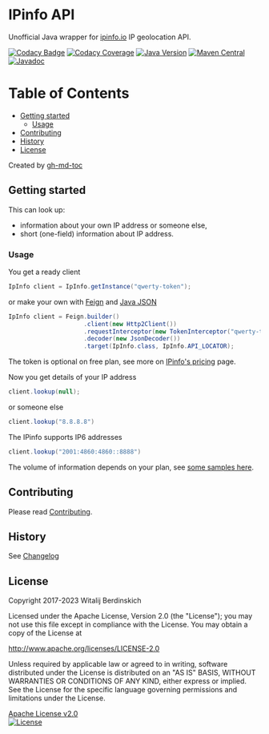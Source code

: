 # IPinfo API

Unofficial Java wrapper for [ipinfo.io][ipinfo] IP geolocation API.

[![Codacy Badge](https://app.codacy.com/project/badge/Grade/2d65fe469c2a4e0da28cc8995c91234b)](https://app.codacy.com/gl/bot-by/ipinfo-api/dashboard?utm_source=gl&utm_medium=referral&utm_content=&utm_campaign=Badge_grade)
[![Codacy Coverage](https://app.codacy.com/project/badge/Coverage/2d65fe469c2a4e0da28cc8995c91234b)](https://app.codacy.com/gl/bot-by/ipinfo-api/dashboard?utm_source=gl&utm_medium=referral&utm_content=&utm_campaign=Badge_coverage)
[![Java Version](https://img.shields.io/static/v1?label=java&message=11&color=blue&logo=java&logoColor=E23D28)](https://www.oracle.com/java/technologies/javase-jdk11-downloads.html)
[![Maven Central](https://img.shields.io/maven-central/v/uk.bot-by.ip-address/ipinfo-api)](https://central.sonatype.com/artifact/uk.bot-by.ip-address/ipinfo-api/)
[![Javadoc](https://javadoc.io/badge2/uk.bot-by.ip-address/ipinfo-api/javadoc.svg)](https://javadoc.io/doc/uk.bot-by.ip-address/ipinfo-api)

Table of Contents
=================

   * [Getting started](#getting-started)
      * [Usage](#usage)
   * [Contributing](#contributing)
   * [History](#history)
   * [License](#license)

Created by [gh-md-toc](https://github.com/ekalinin/github-markdown-toc)

## Getting started

This can look up:

- information about your own IP address or someone else,
- short (one-field) information about IP address.

### Usage

You get a ready client

```java
IpInfo client = IpInfo.getInstance("qwerty-token");
```

or make your own with [Feign][feign] and [Java JSON][java-json]

```java
IpInfo client = Feign.builder()
                     .client(new Http2Client())
                     .requestInterceptor(new TokenInterceptor("qwerty-token"))
                     .decoder(new JsonDecoder())
                     .target(IpInfo.class, IpInfo.API_LOCATOR);
```

The token is optional on free plan, see more on  [IPinfo's pricing][pricing] page.

Now you get details of your IP address

```java
client.lookup(null);
```

or someone else

```java
client.lookup("8.8.8.8")
```

The IPinfo supports IP6 addresses

```java
client.lookup("2001:4860:4860::8888")
```

The volume of information depends on your plan, see [some samples here][api-responses].

## Contributing

Please read [Contributing](contributing.md).

## History

See [Changelog](changelog.md)

## License

Copyright 2017-2023 Witalij Berdinskich

Licensed under the Apache License, Version 2.0 (the "License");
you may not use this file except in compliance with the License.
You may obtain a copy of the License at

http://www.apache.org/licenses/LICENSE-2.0

Unless required by applicable law or agreed to in writing, software
distributed under the License is distributed on an "AS IS" BASIS,
WITHOUT WARRANTIES OR CONDITIONS OF ANY KIND, either express or implied.
See the License for the specific language governing permissions and
limitations under the License.

[Apache License v2.0](LICENSE)  
[![License](https://img.shields.io/badge/license-Apache%202.0-blue.svg?style=flat)](http://www.apache.org/licenses/LICENSE-2.0.html)

[ipinfo]: http://ipinfo.io "Comprehensive IP details website and API"

[pricing]: https://ipinfo.io/pricing "Free, Basic, Standard and Business plans"

[feign]: https://github.com/OpenFeign/feign "Feign makes writing java http clients easier"

[java-json]: https://github.com/stleary/JSON-java "The JSON-Java package is a reference implementation"

[api-responses]: https://ipinfo.io/pricing#api-responses "Sample API responses"
